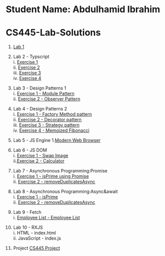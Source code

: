 # Student Name: Abdulhamid Ibrahim
# CS445-Lab-Solutions
 1. [Lab 1](https://github.com/Hamid8542/cs445-lab-solutions/blob/main/Lab%201/Lab-1%20Solutions.pdf)<br>
 2. Lab 2 - Typscript <br>
     i. [Exercise 1](https://github.com/Hamid8542/cs445-lab-solutions/blob/main/Lab%202%20-%20Typescript/Exercise1.ts) <br>
     ii. [Exercise 2](https://github.com/Hamid8542/cs445-lab-solutions/blob/main/Lab%202%20-%20Typescript/Exercise2.ts) <br>
     iii. [Exercise 3](https://github.com/Hamid8542/cs445-lab-solutions/blob/main/Lab%202%20-%20Typescript/Exercise3.ts) <br>
     iv. [Exercise 4](https://github.com/Hamid8542/cs445-lab-solutions/blob/main/Lab%202%20-%20Typescript/Exercise4.ts) <br>
3. Lab 3 - Design Patterns 1 <br>
     i. [Exercise 1 - Module Pattern](https://github.com/Hamid8542/cs445-lab-solutions/blob/main/Lab%203%20Design%20Pattern%201/Exercise01.js)  <br>
     ii. [Exercise 2 - Observer Pattern](https://github.com/Hamid8542/cs445-lab-solutions/blob/main/Lab%203%20Design%20Pattern%201/Exercise02.js)  <br>
4. Lab 4 - Design Patterns 2 <br>
     i. [Exercise 1 - Factory Method pattern](https://github.com/Hamid8542/cs445-lab-solutions/blob/main/Lab%204%20Design%20Pattern%202/Exercise01.js) <br>
     ii. [Exercise 2 - Decorator pattern](https://github.com/Hamid8542/cs445-lab-solutions/blob/main/Lab%204%20Design%20Pattern%202/Exercise02.js) <br>
     iii. [Exercise 3 - Strategy pattern](https://github.com/Hamid8542/cs445-lab-solutions/blob/main/Lab%204%20Design%20Pattern%202/Exercise03.js)<br>
     iv. [Exercise 4 - Memoized Fibonacci](https://github.com/Hamid8542/cs445-lab-solutions/blob/main/Lab%204%20Design%20Pattern%202/Exercise04.js) <br>
5. Lab 5 - JS Engine
     1.[Modern Web Browser](https://github.com/Hamid8542/cs445-lab-solutions/blob/main/Lab%205%20Modern%20Web%20Browser/Lab2%20Modern%20Web%20Browser%20and%20JS%20Engine.pdf)
6. Lab 6 - JS DOM <br>
     i. [Exercise 1 - Swap Image](https://hamid8542.github.io/cs315/Swap.html) <br>
     ii.[Exercise 2 - Calculator](https://hamid8542.github.io/cs315/calculator.html) <br>
7. Lab 7 - Asynchronous Programming:Promise <br>
     i. [Exercise 1 - isPrime using Promise](https://github.com/Hamid8542/cs445-lab-solutions/blob/main/Lab%207%20-%20Intro%20to%20Asynchronous%20programming%20%26%20Promise/isPrimePromise.js) <br>
    ii. [Exercise 2 - removeDuplicatesAsync](https://github.com/Hamid8542/cs445-lab-solutions/blob/main/Lab%207%20-%20Intro%20to%20Asynchronous%20programming%20%26%20Promise/removeDuplicates.js) <br>
8. Lab 8 - Asynchronous Programming:Async&await <br>
     i. [Exercise 1 - isPrime](https://github.com/Hamid8542/cs445-lab-solutions/blob/main/Lab%208%20-%20async%26await/isPrimeAsync.js) <br>
     ii. [Exercise 2 - removeDuplicatesAsync](https://github.com/Hamid8542/cs445-lab-solutions/blob/main/Lab%208%20-%20async%26await/removeDuplicateAsync.js) <br>
9. Lab 9 - Fetch <br>
     i. [Employee List - Employee List](https://hamid8542.github.io/cs315/employee.html) <br>

10. Lab 10 - RXJS <br>
     i. HTML - index.html <br>
     ii. JavaScript - index.js <br>
11. Project [CS445 Project](https://github.com/Hamid8542/cs445-lab-solutions/tree/main/CS445%20Final%20project/music/project_musicApps) <br>